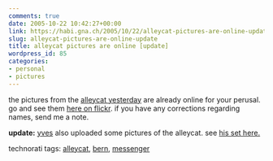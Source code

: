 ```yaml
---
comments: true
date: 2005-10-22 10:42:27+00:00
link: https://habi.gna.ch/2005/10/22/alleycat-pictures-are-online-update/
slug: alleycat-pictures-are-online-update
title: alleycat pictures are online [update]
wordpress_id: 85
categories:
- personal
- pictures
---
```



the pictures from the [alleycat yesterday](http://upcoming.org/event/34230/) are already online for your perusal. go and see them [here on flickr](https://www.flickr.com/photos/habi/sets/1187813/). if you have any corrections regarding names, send me a note.



**update:** [yves](https://flickr.com/photos/habi/tags/yves/) also uploaded some pictures of the alleycat. see [his set here.](http://flickr.com/photos/nie_der/sets/1196360/)





technorati tags: [alleycat](http://www.technorati.com/tag/alleycat), [bern](http://www.technorati.com/tag/bern), [messenger](http://www.technorati.com/tag/messenger)
